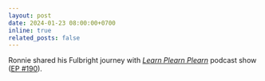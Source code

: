 ```yaml
---
layout: post
date: 2024-01-23 08:00:00+0700
inline: true
related_posts: false
---
```


Ronnie shared his Fulbright journey with <a href="https://www.facebook.com/learnplernplern"><em>Learn Plearn Plearn</em></a> podcast show (<a href="https://open.spotify.com/episode/5iJYhIJBjMwboy3JaC0Rp3?si=9H8uak7gT1mpLs1qWa603g">EP #190</a>).
